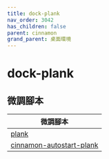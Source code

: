 ```yaml
---
title: dock-plank
nav_order: 3042
has_children: false
parent: cinnamon
grand_parent: 桌面環境
---
```



# dock-plank


## 微調腳本

| 微調腳本 |
| --- |
| [plank](https://github.com/samwhelp/note-about-ubuntu/tree/gh-pages/_demo/adjustment/dock/plank) |
| [cinnamon-autostart-plank](https://github.com/samwhelp/note-about-ubuntu/tree/gh-pages/_demo/adjustment/de/cinnamon/part/cinnamon-autostart-plank) |
